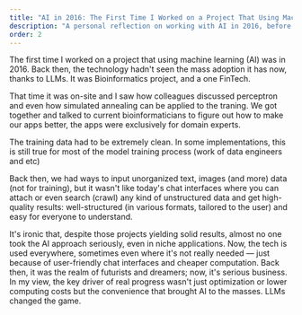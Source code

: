 ```yaml
---
title: "AI in 2016: The First Time I Worked on a Project That Using Machine Learning"
description: "A personal reflection on working with AI in 2016, before the LLM revolution. Exploring how AI has evolved from specialized applications to becoming accessible to everyone through user-friendly interfaces."
order: 2
---
```


The first time I worked on a project that using machine learning (AI) was in 2016. Back then, the technology hadn't seen the mass adoption it has now, thanks to LLMs. It was Bioinformatics project, and a one FinTech.

That time it was on-site and I saw how colleagues discussed perceptron and even how simulated annealing can be applied to the traning. We got together and talked to current bioinformaticians to figure out how to make our apps better, the apps were exclusively for domain experts.

The training data had to be extremely clean. In some implementations, this is still true for most of the model training process (work of data engineers and etc)

Back then, we had ways to input unorganized text, images (and more) data (not for training), but it wasn't like today's chat interfaces where you can attach or even search (crawl) any kind of unstructured data and get high-quality results: well-structured (in various formats, tailored to the user) and easy for everyone to understand.

It's ironic that, despite those projects yielding solid results, almost no one took the AI approach seriously, even in niche applications. Now, the tech is used everywhere, sometimes even where it's not really needed — just because of user-friendly chat interfaces and cheaper computation. Back then, it was the realm of futurists and dreamers; now, it's serious business. In my view, the key driver of real progress wasn't just optimization or lower computing costs but the convenience that brought AI to the masses. LLMs changed the game.
